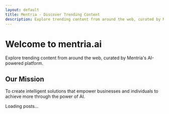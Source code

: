 ```yaml
---
layout: default
title: Mentria - Discover Trending Content
description: Explore trending content from around the web, curated by Mentria's AI-powered platform.
---
```


# Welcome to mentria.ai

Explore trending content from around the web, curated by Mentria's AI-powered platform.

## Our Mission

To create intelligent solutions that empower businesses and individuals to achieve more through the power of AI.

<div class="posts" id="posts-container">
</div>

<div class="loading" id="loading-indicator">
    <span>Loading posts...</span>
</div>

<!-- Markdown parser -->
<script src="https://cdn.jsdelivr.net/npm/marked@11.1.1/marked.min.js"></script>
<!-- Custom JavaScript -->
<script src="{{ '/assets/js/posts.js' | relative_url }}" defer></script> 